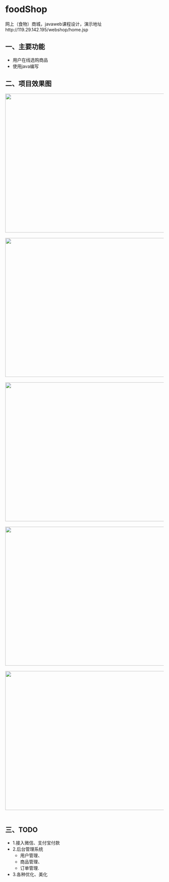 # foodShop
网上（食物）商城，javaweb课程设计，演示地址http://119.29.142.195/webshop/home.jsp
<br/>
## 一、主要功能
 * 用户在线选购商品<br/>
 * 使用java编写<br/>
## 二、项目效果图
<div align=center>
<img width="770" height="440"
src="https://github.com/aYIfseec/foodShop/blob/master/pic/p0.png"/>
</div>
<br/>

<div align=center>
<img width="770" height="440"
src="https://github.com/aYIfseec/foodShop/blob/master/pic/p1.png"/>
</div>
<br/>

<div align=center>
<img width="770" height="440"
src="https://github.com/aYIfseec/foodShop/blob/master/pic/p2.png"/>
</div>
<br/>

<div align=center>
<img width="770" height="440"
src="https://github.com/aYIfseec/foodShop/blob/master/pic/p3.png"/>
</div>
<br/>

<div align=center>
<img width="770" height="440"
src="https://github.com/aYIfseec/foodShop/blob/master/pic/p4.png"/>
</div>
<br/>

## 三、TODO
 * 1.接入微信、支付宝付款<br/>
 * 2.后台管理系统<br/>
    + 用户管理、<br/>
    + 商品管理、<br/>
    + 订单管理.
 * 3.各种优化、美化
